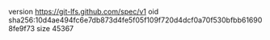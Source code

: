 version https://git-lfs.github.com/spec/v1
oid sha256:10d4ae494fc6e7db873d4fe5f05f109f720d4dcf0a70f530bfbb616908fe9f73
size 45367
